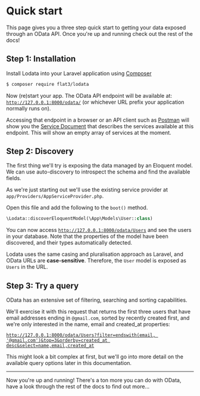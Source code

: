 # Quick start

This page gives you a three step quick start to getting your data exposed through an OData API. Once you're up and running
check out the rest of the docs!

## Step 1: Installation

Install Lodata into your Laravel application using [Composer](https://getcomposer.org)

```sh
$ composer require flat3/lodata
```

Now (re)start your app. The OData API endpoint will be available at: [`http://127.0.0.1:8000/odata/`](http://127.0.0.1:8000/odata/)
(or whichever URL prefix your application normally runs on).

Accessing that endpoint in a browser or an API client such as [Postman](https://www.postman.com/product/api-client/) will show you
the [Service Document](https://docs.oasis-open.org/odata/odata/v4.01/os/part1-protocol/odata-v4.01-os-part1-protocol.html#sec_ServiceDocumentRequest)
that describes the services available at this endpoint. This will show an empty array of services at the moment.

## Step 2: Discovery

The first thing we'll try is exposing the data managed by an Eloquent model.
We can use auto-discovery to introspect the schema and find the available fields.

As we're just starting out we'll use the existing service provider at `app/Providers/AppServiceProvider.php`.

Open this file and add the following to the `boot()` method.

```php
\Lodata::discoverEloquentModel(\App\Models\User::class)
```

You can now access [`http://127.0.0.1:8000/odata/Users`](http://127.0.0.1:8000/odata/Users) and see the users in your database.
Note that the properties of the model have been discovered, and their types automatically detected.

Lodata uses the same casing and pluralisation approach as Laravel, and OData URLs are **case-sensitive**.
Therefore, the `User` model is exposed as `Users` in the URL.

## Step 3: Try a query

OData has an extensive set of filtering, searching and sorting capabilities.

We'll exercise it with this request that returns the first three users that have email addresses ending in `@gmail.com`, sorted by recently created first, and we're only interested in the name, email and created_at properties:

[`http://127.0.0.1:8000/odata/Users?filter=endswith(email, '@gmail.com')&top=3&orderby=created_at desc&select=name,email,created_at`](http://127.0.0.1:8000/odata/Users?filter=endswith%28email,%20'@gmail.com'%29&top=3&orderby=created_at%20desc&select=name,email,created_at)

This might look a bit complex at first, but we'll go into more detail on the available query options later in this documentation.

---

Now you're up and running! There's a ton more you can do with OData, have a look through the rest of the docs to find out more...